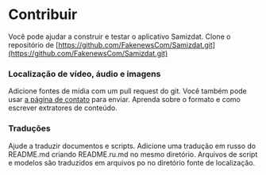 [description]: # "Ajude a melhorar o Samizdat, identifique notícias falsas e crie as suas próprias."
[keywords]: # "código,relatório,traduzir,Github"

# Contribuir

Você pode ajudar a construir e testar o aplicativo Samizdat. Clone o repositório de
[https://github.com/FakenewsCom/Samizdat.git](https://github.com/FakenewsCom/Samizdat.git)

### Localização de vídeo, áudio e imagens

Adicione fontes de mídia com um pull request do git. Você também pode usar [a página de contato](../contact/) para enviar.
Aprenda sobre o formato e como escrever extratores de conteúdo.

### Traduções

Ajude a traduzir documentos e scripts. Adicione uma tradução em russo do README.md criando README.ru.md no mesmo
diretório. Arquivos de script e modelos são traduzidos em arquivos po no diretório fonte de localização.